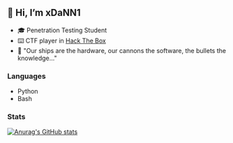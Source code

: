 ## 👋 Hi, I’m xDaNN1
- :mortar_board:  Penetration Testing Student
- :keyboard:  CTF player in [Hack The Box](https://app.hackthebox.com/profile/535069)  
- :scroll:  "Our ships are the hardware, our cannons the software, the bullets the knowledge..."

### Languages 

- Python 
- Bash

### Stats

[![Anurag's GitHub stats](https://github-readme-stats.vercel.app/api?username=xDaNN1&theme=dark)](https://github.com/anuraghazra/github-readme-stats)

<!---
xDaNN1/xDaNN1 is a ✨ special ✨ repository because its `README.md` (this file) appears on your GitHub profile.
You can click the Preview link to take a look at your changes.
--->
